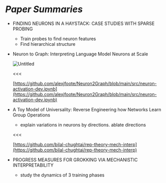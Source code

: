 # _Paper Summaries_

- FINDING NEURONS IN A HAYSTACK: CASE STUDIES WITH SPARSE PROBING
    - Train probes to find neuron features
    - Find hierarchical structure
- Neuron to Graph: Interpreting Language Model Neurons at Scale
    
    ![Untitled](_Paper%20Summaries_%20ccce3eab6abe4da9a415ddf6814db920/Untitled.png)
    
    <<<
    
    [https://github.com/alexjfoote/Neuron2Graph/blob/main/src/neuron-activation-dev.ipynb](https://github.com/alexjfoote/Neuron2Graph/blob/main/src/neuron-activation-dev.ipynb)
    
- A Toy Model of Universality: Reverse Engineering how Networks Learn Group Operations
    - explain variations in neurons by directions. ablate directions
    
    <<<
    
    [https://github.com/bilal-chughtai/rep-theory-mech-interp](https://github.com/bilal-chughtai/rep-theory-mech-interp)
    
- PROGRESS MEASURES FOR GROKKING VIA MECHANISTIC INTERPRETABILITY
    - study the dynamics of 3 training phases